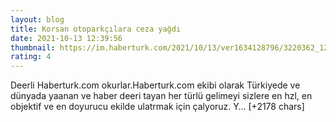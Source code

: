 ```yaml
--- 
layout: blog
title: Korsan otoparkçılara ceza yağdı
date: 2021-10-13 12:39:56
thumbnail: https://im.haberturk.com/2021/10/13/ver1634128796/3220362_1200x627.jpg
rating: 4
---
```

Deerli Haberturk.com okurlar.Haberturk.com ekibi olarak Türkiyede ve dünyada yaanan ve haber deeri tayan her türlü gelimeyi sizlere en hzl, en objektif ve en doyurucu ekilde ulatrmak için çalyoruz. Y… [+2178 chars]